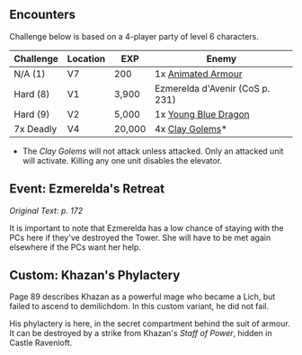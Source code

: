 Encounters
----------

Challenge below is based on a 4-player party of level 6 characters.

| Challenge | Location | EXP    | Enemy                                                |
|-----------|----------|--------|------------------------------------------------------|
| N/A (1)   | V7       | 200    | 1x [Animated Armour](images/animated-armour.png)     |
| Hard (8)  | V1       | 3,900  | Ezmerelda d'Avenir (CoS p. 231)                      |
| Hard (9)  | V2       | 5,000  | 1x [Young Blue Dragon](images/young-blue-dragon.png) |
| 7x Deadly | V4       | 20,000 | 4x [Clay Golems](images/clay-golem.png)*             |

- The *Clay Golems* will not attack unless attacked. Only an attacked unit
will activate. Killing any one unit disables the elevator.

Event: Ezmerelda's Retreat
--------------------------

*Original Text: p. 172*

It is important to note that Ezmerelda has a low chance of staying with the
PCs here if they've destroyed the Tower. She will have to be met again
elsewhere if the PCs want her help.

Custom: Khazan's Phylactery
---------------------------

Page 89 describes Khazan as a powerful mage who became a Lich, but failed to
ascend to demilichdom. In this custom variant, he did not fail.

His phylactery is here, in the secret compartment behind the suit of armour.
It can be destroyed by a strike from Khazan's *Staff of Power*, hidden in
Castle Ravenloft.
